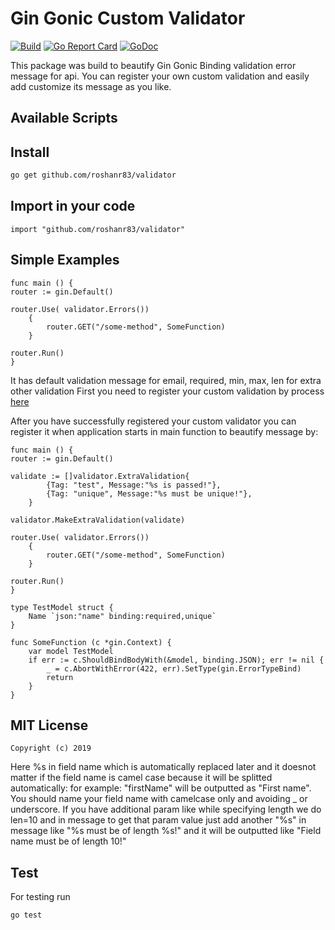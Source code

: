 # Gin Gonic Custom Validator
[![Build][Build-Status-Image]][Build-Status-Url] [![Go Report Card](https://goreportcard.com/badge/github.com/roshanr83/validator?branch=master)](https://goreportcard.com/report/github.com/roshanr83/validator) [![GoDoc][godoc-image]][godoc-url]

This package was build to beautify Gin Gonic Binding validation error message for api. You can register your own custom validation and easily add customize its message as you like.

## Available Scripts

## Install

```bash
go get github.com/roshanr83/validator
```

## Import in your code
```
import "github.com/roshanr83/validator"
```

## Simple Examples
```
func main () {
router := gin.Default()

router.Use( validator.Errors())
	{
        router.GET("/some-method", SomeFunction)
	}

router.Run()
}
```


It has default validation message for email, required, min, max, len for extra other validation First you need to register your custom validation by process [here](https://github.com/gin-gonic/gin#custom-validators)

After you have successfully registered your custom validator you can register it when application starts in main function to beautify message by:



```
func main () {
router := gin.Default()

validate := []validator.ExtraValidation{
		{Tag: "test", Message:"%s is passed!"},
		{Tag: "unique", Message:"%s must be unique!"},
	}

validator.MakeExtraValidation(validate)

router.Use( validator.Errors())
	{
        router.GET("/some-method", SomeFunction)
	}

router.Run()
}

type TestModel struct {
    Name `json:"name" binding:required,unique`
}

func SomeFunction (c *gin.Context) {
    var model TestModel
	if err := c.ShouldBindBodyWith(&model, binding.JSON); err != nil {
		_ = c.AbortWithError(422, err).SetType(gin.ErrorTypeBind)
		return
	}
}
```

## MIT License

```
Copyright (c) 2019
```


Here %s in field name which is automatically replaced later and it doesnot matter if the field name is camel case because it will be splitted automatically: for example: "firstName" will be outputted as "First name". You should name your field name with camelcase only and avoiding _ or underscore. If you have additional param like while specifying length we do len=10 and in message to get that param value just add another "%s" in message like "%s must be of length %s!" and it will be outputted like "Field name must be of length 10!"


## Test
 For testing run

 ```bash
 go test
 ```

 [Build-Status-Url]: https://travis-ci.org/roshanr83/validator
 [Build-Status-Image]: https://travis-ci.org/roshanr83/validator.svg?branch=master
 [godoc-url]: https://godoc.org/github.com/roshanr83/validator
 [godoc-image]: https://godoc.org/github.com/roshanr83/validator?status.svg